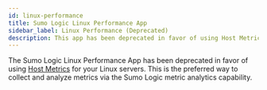 ```yaml
---
id: linux-performance
title: Sumo Logic Linux Performance App
sidebar_label: Linux Performance (Deprecated)
description: This app has been deprecated in favor of using Host Metrics for your Linux servers.
---
```


The Sumo Logic Linux Performance App has been deprecated in favor of using [Host Metrics](/docs/send-data/sources/sources-installed-collectors/host-metrics-source.md) for your Linux servers. This is the preferred way to collect and analyze metrics via the Sumo Logic metric analytics capability.
